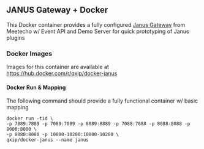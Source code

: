 ## JANUS Gateway + Docker
This Docker container provides a fully configured [Janus Gateway](https://github.com/meetecho/janus-gateway) from Meetecho w/ Event API and Demo Server for quick prototyping of Janus plugins

### Docker Images
Images for this container are available at https://hub.docker.com/r/qxip/docker-janus

#### Docker Run & Mapping
The following command should provide a fully functional container w/ basic mapping
```
docker run -tid \
-p 7889:7889 -p 7089:7089 -p 8089:8889 -p 7088:7088 -p 8088:8088 -p 8000:8000 \
-p 8080:8080 -p 10000-10200:10000-10200 \
qxip/docker-janus --name janus
```
